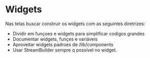 

# Widgets

Nas telas buscar construir os widgets com as seguintes diretrizes:
- Dividir em funçoes e widgets para simplificar codigos grandes
- Documentar widgets, funçes e variáveis
- Aproveitar widgets padroes de /lib/components
- Usar StreamBuilder sempre q possível no widget.
